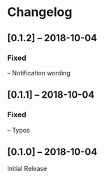 # Changelog

## [0.1.2] – 2018-10-04

### Fixed
– Notification wording

## [0.1.1] – 2018-10-04

### Fixed
– Typos

## [0.1.0] – 2018-10-04

Initial Release

